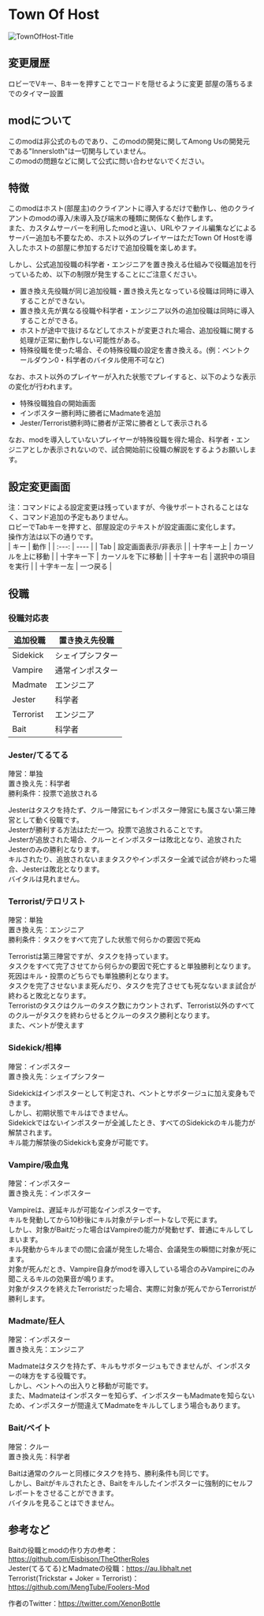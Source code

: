 # Town Of Host
![TownOfHost-Title](https://user-images.githubusercontent.com/51523918/147845737-440bc415-0d0f-42eb-b1d4-6aab36937bd4.jpg)
## 変更履歴
ロビーでVキー、Bキーを押すことでコードを隠せるように変更
部屋の落ちるまでのタイマー設置
## modについて

このmodは非公式のものであり、このmodの開発に関してAmong Usの開発元である"Innersloth"は一切関与していません。<br>
このmodの問題などに関して公式に問い合わせないでください。<br>

## 特徴

このmodはホスト(部屋主)のクライアントに導入するだけで動作し、他のクライアントのmodの導入/未導入及び端末の種類に関係なく動作します。<br>
また、カスタムサーバーを利用したmodと違い、URLやファイル編集などによるサーバー追加も不要なため、ホスト以外のプレイヤーはただTown Of Hostを導入したホストの部屋に参加するだけで追加役職を楽しめます。<br>

しかし、公式追加役職の科学者・エンジニアを置き換える仕組みで役職追加を行っているため、以下の制限が発生することにご注意ください。<br>

- 置き換え先役職が同じ追加役職・置き換え先となっている役職は同時に導入することができない。
- 置き換え先が異なる役職や科学者・エンジニア以外の追加役職は同時に導入することができる。
- ホストが途中で抜けるなどしてホストが変更された場合、追加役職に関する処理が正常に動作しない可能性がある。
- 特殊役職を使った場合、その特殊役職の設定を書き換える。(例：ベントクールダウン0・科学者のバイタル使用不可など)

なお、ホスト以外のプレイヤーが入れた状態でプレイすると、以下のような表示の変化が行われます。<br>

- 特殊役職独自の開始画面
- インポスター勝利時に勝者にMadmateを追加
- Jester/Terrorist勝利時に勝者が正常に勝者として表示される

なお、modを導入していないプレイヤーが特殊役職を得た場合、科学者・エンジニアとしか表示されないので、試合開始前に役職の解説をするようお願いします。<br>

## 設定変更画面
注：コマンドによる設定変更は残っていますが、今後サポートされることはなく、コマンド追加の予定もありません。<br>
ロビーでTabキーを押すと、部屋設定のテキストが設定画面に変化します。<br>
操作方法は以下の通りです。<br>
| キー | 動作 |
| :---: | ---- |
| Tab | 設定画面表示/非表示 |
| 十字キー上 | カーソルを上に移動 |
| 十字キー下 | カーソルを下に移動 |
| 十字キー右 | 選択中の項目を実行 |
| 十字キー左 | 一つ戻る |

## 役職

### 役職対応表
| 追加役職 | 置き換え先役職 |
| ---- | ---- |
| Sidekick | シェイプシフター |
| Vampire | 通常インポスター |
| Madmate | エンジニア |
| Jester | 科学者 |
| Terrorist | エンジニア |
| Bait | 科学者 |

### Jester/てるてる

陣営：単独<br>
置き換え先：科学者<br>
勝利条件：投票で追放される<br>

Jesterはタスクを持たず、クルー陣営にもインポスター陣営にも属さない第三陣営として動く役職です。<br>
Jesterが勝利する方法はただ一つ。投票で追放されることです。<br>
Jesterが追放された場合、クルーとインポスターは敗北となり、追放されたJesterのみの勝利となります。<br>
キルされたり、追放されないままタスクやインポスター全滅で試合が終わった場合、Jesterは敗北となります。<br>
バイタルは見れません。

### Terrorist/テロリスト

陣営：単独<br>
置き換え先：エンジニア<br>
勝利条件：タスクをすべて完了した状態で何らかの要因で死ぬ<br>

Terroristは第三陣営ですが、タスクを持っています。<br>
タスクをすべて完了させてから何らかの要因で死亡すると単独勝利となります。<br>
死因はキル・投票のどちらでも単独勝利となります。<br>
タスクを完了させないまま死んだり、タスクを完了させても死なないまま試合が終わると敗北となります。<br>
Terroristのタスクはクルーのタスク数にカウントされず、Terrorist以外のすべてのクルーがタスクを終わらせるとクルーのタスク勝利となります。<br>
また、ベントが使えます<br>

### Sidekick/相棒

陣営：インポスター<br>
置き換え先：シェイプシフター<br>

Sidekickはインポスターとして判定され、ベントとサボタージュに加え変身もできます。<br>
しかし、初期状態でキルはできません。<br>
Sidekickではないインポスターが全滅したとき、すべてのSidekickのキル能力が解禁されます。<br>
キル能力解禁後のSidekickも変身が可能です。<br>

### Vampire/吸血鬼

陣営：インポスター<br>
置き換え先：インポスター<br>

Vampireは、遅延キルが可能なインポスターです。<br>
キルを発動してから10秒後にキル対象がテレポートなしで死にます。<br>
しかし、対象がBaitだった場合はVampireの能力が発動せず、普通にキルしてしまいます。<br>
キル発動からキルまでの間に会議が発生した場合、会議発生の瞬間に対象が死にます。<br>
対象が死んだとき、Vampire自身がmodを導入している場合のみVampireにのみ聞こえるキルの効果音が鳴ります。<br>
対象がタスクを終えたTerroristだった場合、実際に対象が死んでからTerroristが勝利します。<br>

### Madmate/狂人

陣営：インポスター<br>
置き換え先：エンジニア<br>

Madmateはタスクを持たず、キルもサボタージュもできませんが、インポスターの味方をする役職です。<br>
しかし、ベントへの出入りと移動が可能です。<br>
また、Madmateはインポスターを知らず、インポスターもMadmateを知らないため、インポスターが間違えてMadmateをキルしてしまう場合もあります。<br>

### Bait/ベイト

陣営：クルー<br>
置き換え先：科学者<br>

Baitは通常のクルーと同様にタスクを持ち、勝利条件も同じです。<br>
しかし、Baitがキルされたとき、Baitをキルしたインポスターに強制的にセルフレポートをさせることができます。<br>
バイタルを見ることはできません。<br>

## 参考など

Baitの役職とmodの作り方の参考：https://github.com/Eisbison/TheOtherRoles<br>
Jester(てるてる)とMadmateの役職：https://au.libhalt.net<br>
Terrorist(Trickstar + Joker = Terrorist)：https://github.com/MengTube/Foolers-Mod

作者のTwitter：https://twitter.com/XenonBottle
